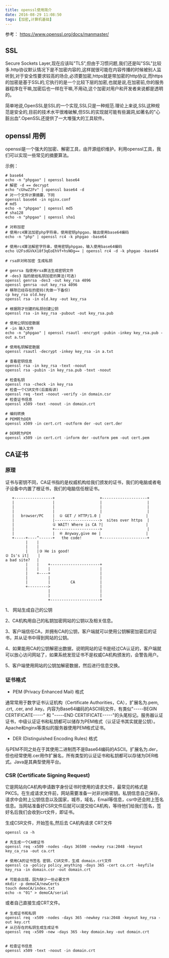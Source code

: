 ```yaml
---
title: openssl使用简介
date: 2016-08-29 11:08:50
tags: [加密,计算机基础]
---
```


参考：
<https://www.openssl.org/docs/manmaster/>

## SSL
Secure Sockets Layer,现在应该叫"TLS",但由于习惯问题,我们还是叫"SSL"比较多.http协议默认情况下是不加密内容的,这样就很可能在内容传播的时候被别人监听到,对于安全性要求较高的场合,必须要加密,https就是带加密的http协议,而https的加密是基于SSL的,它执行的是一个比较下层的加密,也就是说,在加密前,你的服务器程序在干嘛,加密后也一样在干嘛,不用动,这个加密对用户和开发者来说都是透明的。

简单地说,OpenSSL是SSL的一个实现,SSL只是一种规范.理论上来说,SSL这种规范是安全的,目前的技术水平很难破解,但SSL的实现就可能有些漏洞,如著名的"心脏出血".OpenSSL还提供了一大堆强大的工具软件。

## openssl 用例

openssl是一个强大的加密、解密工具，由开源组织维护。利用openssl工具，我们可以实现一些常见的摘要算法。

示例：

```
# base64
echo -n "phpgao" | openssl base64
# 解密 -d == decrypt
echo "cGhwZ2Fv" | openssl base64 -d
# 对一个文件计算摘要，下同
openssl base64 -in nginx.conf
# md5
echo -n "phpgao" | openssl md5
# sha128
echo -n "phpgao" | openssl sha1
```

```
# 对称加密
# 使用rc4算法加密php字符串，使用密钥phpgao，输出使用base64编码
echo -n "php" | openssl rc4 -k phpgao -base64

# 使用rc4算法解密字符串，使用密钥phpgao，输入使用base64编码
echo U2FsdGVkX18f3qEoEhVf+hsNOg== | openssl rc4 -d -k phpgao -base64
```



```
# rsa非对称加密 生成私钥

# genrsa 指使用rsa算法生成密钥文件
# -des3 指的是给私钥加密的算法(可选)
openssl genrsa -des3 -out key_rsa 4096
openssl genrsa -out key_rsa 4096
# 移除已经存在的密码(先做一下备份)
cp key_rsa old.key
openssl rsa -in old.key -out key_rsa

# 根据刚才创建的私钥创建公钥
openssl rsa -in key_rsa -pubout -out key_rsa.pub

# 使用公钥加密数据
# -in 输入文件
echo -n "phpgao" | openssl rsautl -encrypt -pubin -inkey key_rsa.pub -out a.txt

# 使用私钥解密数据
openssl rsautl -decrypt -inkey key_rsa -in a.txt

# 查看密钥信息
openssl rsa -in key_rsa -text -noout
openssl rsa -pubin -in key_rsa.pub -text -noout

# 检查私钥
openssl rsa -check -in key_rsa
# 检查一个CSR文件(后面有讲)
openssl req -text -noout -verify -in domain.csr
# 检查证书信息
openssl x509 -text -noout -in domain.crt

```


```
# 编码转换
# PEM转为DER
openssl x509 -in cert.crt -outform der -out cert.der

# DER转为PEM
openssl x509 -in cert.crt -inform der -outform pem -out cert.pem

```

## CA证书

### 原理

证书与密钥不同，CA证书指的是权威机构给我们颁发的证书，我们的电脑或者电子设备中内置了根证书，我们的电脑信任根证书。

```
   +-----------------+                    +--------------------+
   |                 |                    |                    |
   |                 |                    |                    |
   |                 |                    |                    |
   |   browser/PC    |  ① GET / HTTP/1.0 |                    |
   |                 |-------------------->  sites over https  |
   |                 ① WAIT! Where is CA ?|                   |
   |                 +-------------------->                    |
   |                 |  ④ Anyway,give me |                    |
   +-----+----^------+   the code!        +--------------------+
         |    |
         |    |
         |    |③ He is good!
② Is's it|    |
a bad site?   |
         |    |    +----------------------+
         |    |    |                      |
         |    +----+                      |
         |         |                      |
         |         |         CA           |
         +--------->                      |
                   |                      |
                   |                      |
                   +----------------------+

```

1、 网站生成自己的公钥

2、CA机构用自己的私钥加密网站的公钥以及相关信息。

3、客户端信任CA，并拥有CA的公钥，客户端就可以使用公钥解密加密后的证书，并从证书中得到网站的公钥。

4、如果能用CA的公钥解密出数据，说明网站的证书是经过CA认证的，客户端就可以放心访问网站了，如果系统发现证书不是权威CA机构颁发的，会警告用户。

5、客户端使用网站的公钥加解密数据，然后进行信息交换。


### 证书格式
 
* PEM (Privacy Enhanced Mail) 格式

通常常用于数字证书认证机构（Certificate Authorities，CA），扩展名为.pem, .crt, .cer, and .key。内容为Base64编码的ASCII码文件，有类似"-----BEGIN CERTIFICATE-----" 和 "-----END CERTIFICATE-----"的头尾标记。服务器认证证书，中级认证证书和私钥都可以储存为PEM格式（认证证书其实就是公钥）。Apache和nginx等类似的服务器使用PEM格式证书。


* DER (Distinguished Encoding Rules) 格式

与PEM不同之处在于其使用二进制而不是Base64编码的ASCII。扩展名为.der，但也经常使用.cer用作扩展名，所有类型的认证证书和私钥都可以存储为DER格式。Java是其典型使用平台。

### CSR (Certificate Signing Request)
它是网站向CA机构申请数字身份证书时使用的请求文件，最常见的格式是PKCS。在生成请求文件前，网站需要准备一对非对称密钥。私钥信息自己保存，请求中会附上公钥信息以及国家，城市，域名，Email等信息，csr中还会附上签名信息。当网站准备好CSR文件后就可以提交给CA机构，等待他们给我们签名，签好名后我们会收到crt文件，即证书。


生成CSR文件，开始签名,然后去 CA机构请求 CRT文件

```
openssl ca -h

# 先生成一个CA根证书
openssl req -x509 -nodes -days 36500 -newkey rsa:2048 -keyout key_ca_rsa -out ca.crt

# 使用CA的证书签名 密钥，CSR文件，生成 domain.crt文件
openssl ca -policy policy_anything -days 365 -cert ca.crt -keyfile key_rsa -in domain.csr -out domain.crt

# 可能会出错，因为缺少一些必要文件
mkdir -p demoCA/newCerts
touch demoCA/index.txt 
echo -n "01" > demoCA/serial
```

或者自己直接生成CRT文件。

```
# 生成证书和私钥
openssl req -x509 -nodes -days 365 -newkey rsa:2048 -keyout key_rsa -out key.crt
# 从已存在的私钥生成生成证书
openssl req -x509 -new -days 365 -key domain.key -out domain.crt


# 检查证书信息
openssl x509 -text -noout -in domain.crt
```

